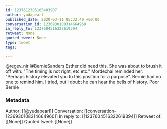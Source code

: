 ```yaml
---
id: 1237612385105403907
author: yudapearl
published_date: 2020-03-11 05:32:40 +00:00
conversation_id: 1236930108314664960
in_reply_to: 1237604516322619394
retweet: None
quoted_tweet: None
type: tweet
tags:

---
```


@regev_nir @BernieSanders Esther did need this. She was about to brush it off with: "The timing is not right, etc etc." Mordechai reminded her: "Perhaps history elevated you to this position for a purpose". Bernie had no one to remind him. I tried, but I doubt he can hear the bells of history. Poor Bernie

### Metadata

Author: [[@yudapearl]]
Conversation: [[conversation-1236930108314664960]]
In reply to: [[1237604516322619394]]
Retweet of: [[None]]
Quoted tweet: [[None]]
